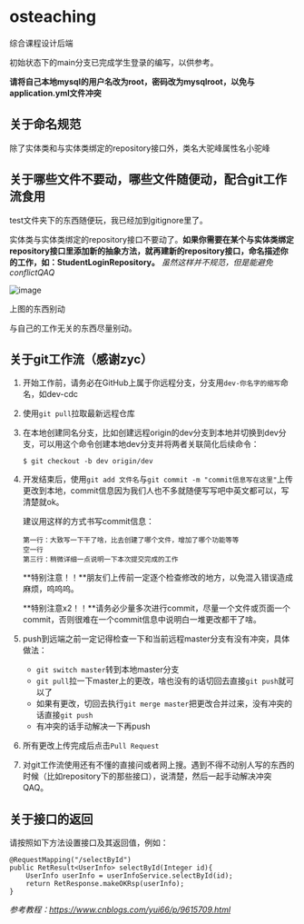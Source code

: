 # osteaching
综合课程设计后端

初始状态下的main分支已完成学生登录的编写，以供参考。

__请将自己本地mysql的用户名改为root，密码改为mysqlroot，以免与application.yml文件冲突__

## 关于命名规范
除了实体类和与实体类绑定的repository接口外，类名大驼峰属性名小驼峰


## 关于哪些文件不要动，哪些文件随便动，配合git工作流食用
test文件夹下的东西随便玩，我已经加到gitignore里了。

实体类与实体类绑定的repository接口不要动了。__如果你需要在某个与实体类绑定repository接口里添加新的抽象方法，就再建新的repository接口，命名描述你的工作，如：StudentLoginRepository。__ *虽然这样并不规范，但是能避免conflictQAQ*

![image](https://user-images.githubusercontent.com/54850606/144381056-cd9e444b-e913-4ff8-8da4-32d093bd836e.png)

上图的东西别动

与自己的工作无关的东西尽量别动。

## 关于git工作流（感谢zyc）
1. 开始工作前，请务必在GitHub上属于你远程分支，分支用`dev-你名字的缩写`命名，如dev-cdc

2. 使用`git pull`拉取最新远程仓库

3. 在本地创建同名分支，比如创建远程origin的dev分支到本地并切换到dev分支，可以用这个命令创建本地dev分支并将两者关联简化后续命令：

   ```
   $ git checkout -b dev origin/dev
   ```

4. 开发结束后，使用`git add 文件名`与`git commit -m "commit信息写在这里"`上传更改到本地，commit信息因为我们人也不多就随便写写吧中英文都可以，写清楚就ok。

   建议用这样的方式书写commit信息：

   ```
   第一行：大致写一下干了啥，比去创建了哪个文件，增加了哪个功能等等
   空一行
   第三行：稍微详细一点说明一下本次提交完成的工作
   ```

   **特别注意！！**朋友们上传前一定逐个检查修改的地方，以免混入错误造成麻烦，呜呜呜。

   **特别注意x2！！**请务必少量多次进行commit，尽量一个文件或页面一个commit，否则很难在一个commit信息中说明白一堆更改都干了啥。

5. push到远端之前一定记得检查一下和当前远程master分支有没有冲突，具体做法：
   - `git switch master`转到本地master分支
   - `git pull`拉一下master上的更改，啥也没有的话切回去直接`git push`就可以了
   - 如果有更改，切回去执行`git merge master`把更改合并过来，没有冲突的话直接`git push`
   - 有冲突的话手动解决一下再push
6. 所有更改上传完成后点击`Pull Request`
7. 对git工作流使用还有不懂的直接问或者网上搜。遇到不得不动别人写的东西的时候（比如repository下的那些接口），说清楚，然后一起手动解决冲突QAQ。

## 关于接口的返回
请按照如下方法设置接口及其返回值，例如：

```
@RequestMapping("/selectById")
public RetResult<UserInfo> selectById(Integer id){
    UserInfo userInfo = userInfoService.selectById(id);
    return RetResponse.makeOKRsp(userInfo);
}
```

*参考教程：https://www.cnblogs.com/yui66/p/9615709.html*
